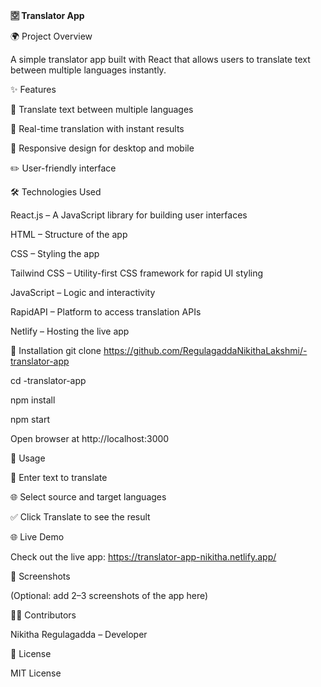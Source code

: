 **🈳 Translator App**

🌍 Project Overview

A simple translator app built with React that allows users to translate text between multiple languages instantly.

✨ Features

📝 Translate text between multiple languages

🔄 Real-time translation with instant results

📱 Responsive design for desktop and mobile

✏️ User-friendly interface

🛠️ Technologies Used

React.js – A JavaScript library for building user interfaces

HTML – Structure of the app

CSS – Styling the app

Tailwind CSS – Utility-first CSS framework for rapid UI styling

JavaScript – Logic and interactivity

RapidAPI – Platform to access translation APIs

Netlify – Hosting the live app

🚀 Installation
git clone https://github.com/RegulagaddaNikithaLakshmi/-translator-app

cd -translator-app

npm install

npm start


Open browser at http://localhost:3000

🎯 Usage

📝 Enter text to translate

🌐 Select source and target languages

✅ Click Translate to see the result

🌐 Live Demo

Check out the live app: https://translator-app-nikitha.netlify.app/

📸 Screenshots

(Optional: add 2–3 screenshots of the app here)

👩‍💻 Contributors

Nikitha Regulagadda – Developer

📄 License

MIT License



